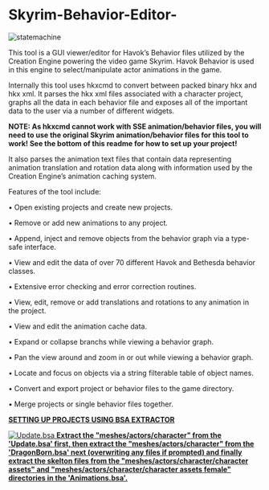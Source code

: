 # Skyrim-Behavior-Editor-
![statemachine](https://user-images.githubusercontent.com/8378075/45464759-e8048880-b709-11e8-9448-0abd26b31944.png)

This tool is a GUI viewer/editor for Havok’s Behavior files utilized
by the Creation Engine powering the video game Skyrim. Havok Behavior
is used in this engine to select/manipulate actor animations in
the game.

Internally this tool uses hkxcmd to convert between packed binary
hkx and hkx xml. It parses the hkx xml files associated with a character
project, graphs all the data in each behavior file and exposes all
of the important data to the user via a number of different widgets.

<b>NOTE: As hkxcmd cannot work with SSE animation/behavior files, you will need to use the original Skyrim animation/behavior files for this tool to work! See the bottom of this readme for how to set up your project!</b>

It also parses the animation text files that contain data representing
animation translation and rotation data along with information used
by the Creation Engine’s animation caching system.

Features of the tool include:

• Open existing projects and create new projects.

• Remove or add new animations to any project.

• Append, inject and remove objects from the behavior graph via
a type-safe interface.

• View and edit the data of over 70 different Havok and Bethesda
behavior classes.

• Extensive error checking and error correction routines.

• View, edit, remove or add translations and rotations to any animation
in the project.

• View and edit the animation cache data.

• Expand or collapse branchs while viewing a behavior graph.

• Pan the view around and zoom in or out while viewing a behavior
graph.

• Locate and focus on objects via a string filterable table of object
names.

• Convert and export project or behavior files to the game directory.

• Merge projects or single behavior files together.

<b><u>SETTING UP PROJECTS USING BSA <a href ="https://www.nexusmods.com/skyrimspecialedition/mods/974">EXTRACTOR</a></b>

![Update.bsa](https://user-images.githubusercontent.com/8378075/94980098-a5938b80-051e-11eb-965e-09143daf4831.png)
<b>Extract the "meshes/actors/character" from the 'Update.bsa' first, then extract the "meshes/actors/character" from the 'DragonBorn.bsa' next (overwriting any files if prompted) and finally extract the skelton files from the "meshes/actors/character/character assets" and "meshes/actors/character/character assets female" directories in the 'Animations.bsa'.</b>
